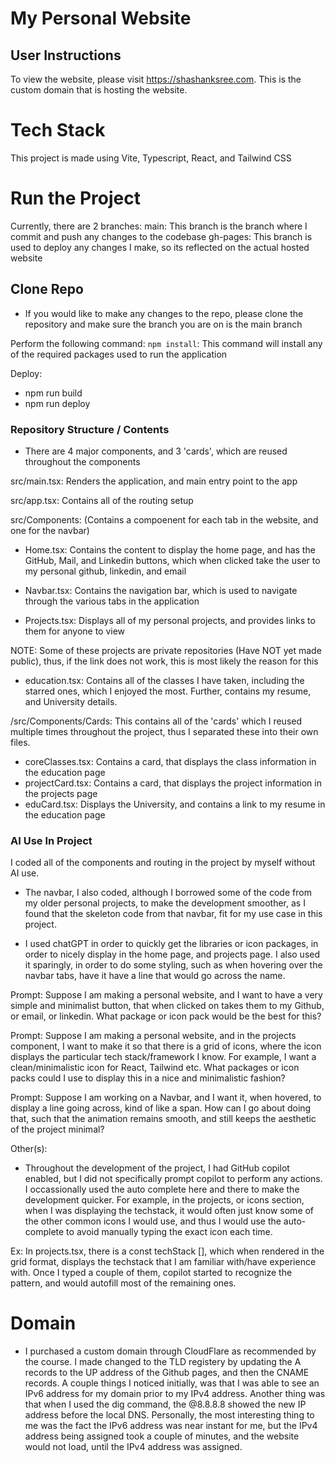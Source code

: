 # My Personal Website

## User Instructions
To view the website, please visit https://shashanksree.com. This is the custom domain that is hosting the website. 


# Tech Stack
This project is made using Vite, Typescript, React, and Tailwind CSS

# Run the Project
Currently, there are 2 branches:
main: This branch is the branch where I commit and push any changes to the codebase
gh-pages: This branch is used to deploy any changes I make, so its reflected on the actual hosted website

## Clone Repo
- If you would like to make any changes to the repo, please clone the repository and make sure the
branch you are on is the main branch

Perform the following command:
`npm install`: This command will install any of the required packages used to run the application

Deploy:
- npm run build
- npm run deploy


### Repository Structure / Contents
- There are 4 major components, and 3 'cards', which are reused throughout the components

src/main.tsx: Renders the application, and main entry point to the app

src/app.tsx: Contains all of the routing setup

src/Components: (Contains a compoenent for each tab in the website, and one for the navbar)
- Home.tsx: Contains the content to display the home page, and has the GitHub, Mail, and Linkedin buttons, which when clicked take the user to my personal github, linkedin, and email

- Navbar.tsx: Contains the navigation bar, which is used to navigate through the various tabs in the application

- Projects.tsx: Displays all of my personal projects, and provides links to them for anyone to view

NOTE: Some of these projects are private repositories (Have NOT yet made public), thus, if the link does not work, this is most likely the reason for this

- education.tsx: Contains all of the classes I have taken, including the starred ones, which I enjoyed the most. Further, contains my resume, and University details.


/src/Components/Cards: This contains all of the 'cards' which I reused multiple times throughout the project, thus I separated these into their own files. 

- coreClasses.tsx: Contains a card, that displays the class information in the education page
- projectCard.tsx: Contains a card, that displays the project information in the projects page
- eduCard.tsx: Displays the University, and contains a link to my resume in the education page



### AI Use In Project
I coded all of the components and routing in the project by myself without AI use. 

- The navbar, I also coded, although I borrowed some of the code from my older personal projects, to make the development smoother, as I found that the skeleton code from that navbar, fit for my use case in this project. 

- I used chatGPT in order to quickly get the libraries or icon packages, in order to nicely display in the home page, and projects page. I also used it sparingly, in order to do some styling, such as when hovering over the navbar tabs, have it have a line that would go across the name. 

Prompt: Suppose I am making a personal website, and I want to have a very simple and minimalist button, that when clicked on takes them to my Github, or email, or linkedin. What package or icon pack would be the best for this? 

Prompt: Suppose I am making a personal website, and in the projects component, I want to make it so that there is a grid of icons, where the icon displays the particular tech stack/framework I know. For example, I want a clean/minimalistic icon for React, Tailwind etc. What packages or icon packs could I use to display this in a nice and minimalistic fashion?

Prompt: Suppose I am working on a Navbar, and I want it, when hovered, to display a line going across, kind of like a span. How can I go about doing that, such that the animation remains smooth, and still keeps the aesthetic of the project minimal?



Other(s):
- Throughout the development of the project, I had GitHub copilot enabled, but I did not specifically prompt copilot to perform any actions. I occassionally used the auto complete here and there to make the development quicker. For example, in the projects, or icons section, when I was displaying the techstack, it would often just know some of the other common icons I would use, and thus I would use the auto-complete to avoid manually typing the exact icon each time. 

Ex: In projects.tsx, there is a const techStack [], which when rendered in the grid format, displays the techstack that I am familiar with/have experience with. Once I typed a couple of them, copilot started to recognize the pattern, and would autofill most of the remaining ones. 




# Domain
- I purchased a custom domain through CloudFlare as recommended by the course. I made changed to the TLD registery by updating the A records to the UP address of the Github pages, and then the CNAME records. A couple things I noticed initially, was that I was able to see an IPv6 address for my domain prior to my IPv4 address. Another thing was that when I used the dig command, the @8.8.8.8 showed the new IP address before the local DNS. Personally, the most interesting thing to me was the fact the IPv6 address was near instant for me, but the IPv4 address being assigned took a couple of minutes, and the website would not load, until the IPv4 address was assigned. 